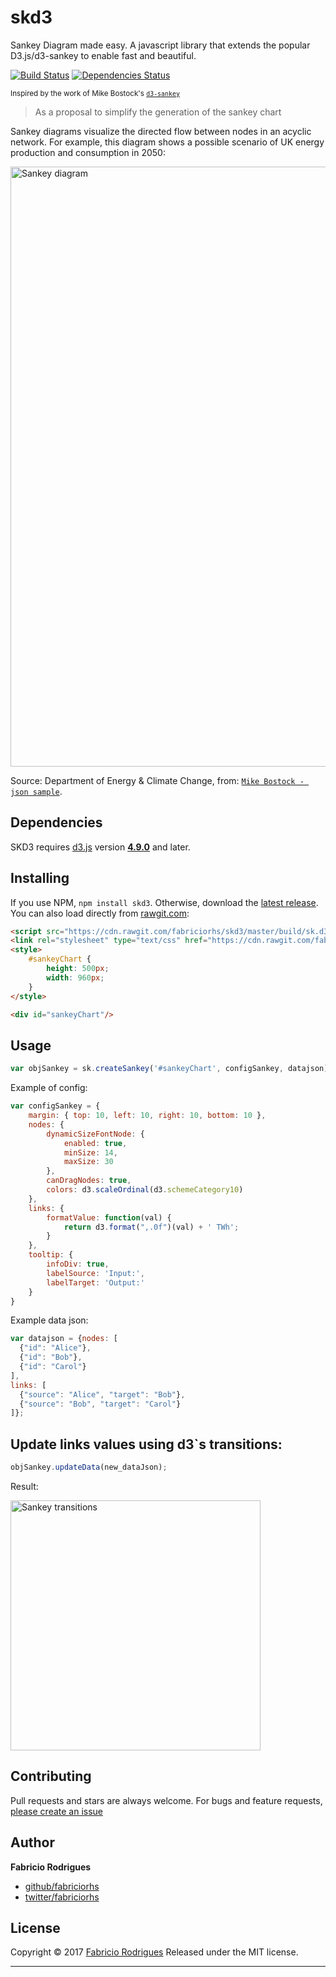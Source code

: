 # skd3
Sankey Diagram made easy. A javascript library that extends the popular D3.js/d3-sankey to enable fast and beautiful.

[![Build Status](https://travis-ci.org/fabriciorhs/skd3.svg?branch=master)](https://travis-ci.org/fabriciorhs/skd3)
[![Dependencies Status](https://david-dm.org/fabriciorhs/skd3.svg)](https://david-dm.org/fabriciorhs/skd3)

<sup>Inspired by the work of Mike Bostock's [`d3-sankey`](http://github.com/d3/d3-sankey)</sup>

>As a proposal to simplify the generation of the sankey chart

Sankey diagrams visualize the directed flow between nodes in an acyclic network. For example, this diagram shows a possible scenario of UK energy production and consumption in 2050:

<img alt="Sankey diagram" src="https://raw.githubusercontent.com/fabriciorhs/skd3/master/img/energy.png" width="960">

Source: Department of Energy & Climate Change, from: [`Mike Bostock - json sample`](https://bl.ocks.org/mbostock/ca9a0bb7ba204d12974bca90acc507c0).

## Dependencies

SKD3 requires [d3.js](http://d3js.org/) version **[4.9.0](https://github.com/d3/d3/releases/tag/v4.9.0)** and later.

## Installing

If you use NPM, `npm install skd3`. Otherwise, download the [latest release](https://github.com/fabriciorhs/skd3/releases/latest). You can also load directly from [rawgit.com](https://cdn.rawgit.com/):

```html
<script src="https://cdn.rawgit.com/fabriciorhs/skd3/master/build/sk.d3.min.js"></script>
<link rel="stylesheet" type="text/css" href="https://cdn.rawgit.com/fabriciorhs/skd3/master/build/sk.d3.min.css"  />
<style>
	#sankeyChart {
		height: 500px;
		width: 960px;
	}
</style>

<div id="sankeyChart"/>
```

## Usage

```js
var objSankey = sk.createSankey('#sankeyChart', configSankey, datajson);
```

Example of config:

```js
var configSankey = {
	margin: { top: 10, left: 10, right: 10, bottom: 10 },
	nodes: {
		dynamicSizeFontNode: {
			enabled: true,
			minSize: 14,
			maxSize: 30
		},
		canDragNodes: true,
		colors: d3.scaleOrdinal(d3.schemeCategory10)
	},
	links: {
		formatValue: function(val) {
			return d3.format(",.0f")(val) + ' TWh';
		}
	},
	tooltip: {
		infoDiv: true,
		labelSource: 'Input:',
		labelTarget: 'Output:'
	}
}
```

Example data json:

```js
var datajson = {nodes: [
  {"id": "Alice"},
  {"id": "Bob"},
  {"id": "Carol"}
],
links: [
  {"source": "Alice", "target": "Bob"},
  {"source": "Bob", "target": "Carol"}
]};
```


## Update links values using d3`s transitions:

```js
objSankey.updateData(new_dataJson);
```

Result:

<img alt="Sankey transitions" src="https://raw.githubusercontent.com/fabriciorhs/skd3/master/img/sankey_transitions.gif" width="400">


## Contributing

Pull requests and stars are always welcome. For bugs and feature requests, [please create an issue](https://github.com/fabriciorhs/skd3/issues/new)

## Author

**Fabricio Rodrigues**

+ [github/fabriciorhs](https://github.com/fabriciorhs)
+ [twitter/fabriciorhs](http://twitter.com/fabriciorhs)

## License

Copyright © 2017 [Fabricio Rodrigues](https://github.com/fabriciorhs)
Released under the MIT license.

***

